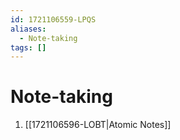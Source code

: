 ```yaml
---
id: 1721106559-LPQS
aliases:
  - Note-taking
tags: []
---
```


# Note-taking

1. [[1721106596-LOBT|Atomic Notes]]
